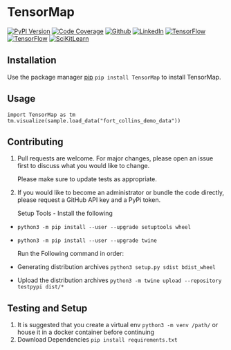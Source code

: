 # TensorMap

[![PyPI Version](https://img.shields.io/badge/Version-0.0.1-3775A9?style=plastic&logo=PyPi)](https://pypi.org/project/pylearn/)
[![Code Coverage](https://img.shields.io/badge/CodeCoverage-99p-F01F7A?style=plastic&logo=CodeCov)](https://github.com/social-learning/TensorMap)
[![Github](https://img.shields.io/badge/GitHub-TensorMap-181717?style=plastic&logo=GitHub)](https://github.com/social-learning/TensorMap)
[![LinkedIn](https://img.shields.io/badge/LinkedIn-CodeForAll-0077B5?style=plastic&logo=LinkedIn)](https://www.linkedin.com/company/codeforall/)
[![TensorFlow](https://img.shields.io/badge/TensorFlow-2.3.1-FF6F00?style=plastic&logo=TensorFlow)](https://https://www.tensorflow.org/)
[![TensorFlow](https://img.shields.io/badge/OpenAIGym-0.12.5-0081A5?style=plastic&logo=OpenAI-Gym)](https://gym.openai.com/)
[![SciKitLearn](https://img.shields.io/badge/PyTorch-1.6.0-EE4C2C?style=plastic&logo=PyTorch)](https://pytorch.org/)

## Installation
Use the package manager [pip](https://pypi.org/project/TensorMap/) `pip install TensorMap` to install TensorMap.

## Usage
```
import TensorMap as tm
tm.visualize(sample.load_data("fort_collins_demo_data"))
```
## Contributing
1. Pull requests are welcome. For major changes, please open an issue first to discuss what you would like to change.

    Please make sure to update tests as appropriate.
    
1. If you would like to become an administrator or bundle the code directly, please request a GitHub API key and a PyPi token.

    Setup Tools - Install the following
* `python3 -m pip install --user --upgrade setuptools wheel`
* `python3 -m pip install --user --upgrade twine`
    
    Run the Following command in order:
* Generating distribution archives `python3 setup.py sdist bdist_wheel`
* Upload the distribution archives `python3 -m twine upload --repository testpypi dist/*`

## Testing and Setup
1. It is suggested that you create a virtual env `python3 -m venv /path/` or house it in a docker container before continuing
1. Download Dependencies `pip install requirements.txt `